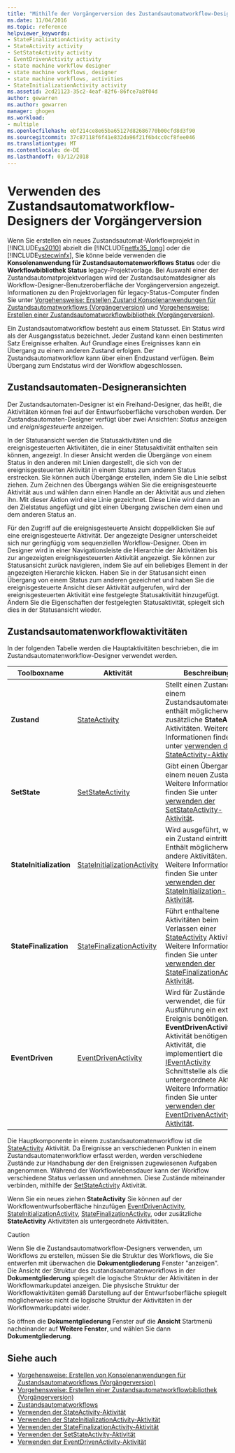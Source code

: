 ```yaml
---
title: "Mithilfe der Vorgängerversion des Zustandsautomatworkflow-Designers | Microsoft Docs"
ms.date: 11/04/2016
ms.topic: reference
helpviewer_keywords:
- StateFinalizationActivity activity
- StateActivity activity
- SetStateActivity activity
- EventDrivenActivity activity
- state machine workflow designer
- state machine workflows, designer
- state machine workflows, activities
- StateInitializationActivity activity
ms.assetid: 2cd21123-35c2-4eaf-82f6-86fce7a8f04d
author: gewarren
ms.author: gewarren
manager: ghogen
ms.workload:
- multiple
ms.openlocfilehash: ebf214ce8e65ba65127d82686770b00cfd8d3f90
ms.sourcegitcommit: 37c87118f6f41e832da96f21f6b4cc0cf8fee046
ms.translationtype: MT
ms.contentlocale: de-DE
ms.lasthandoff: 03/12/2018
---
```

# <a name="using-the-legacy-state-machine-workflow-designer"></a>Verwenden des Zustandsautomatworkflow-Designers der Vorgängerversion
Wenn Sie erstellen ein neues Zustandsautomat-Workflowprojekt in [!INCLUDE[vs2010](../misc/includes/vs2010_md.md)] abzielt die [!INCLUDE[netfx35_long](../workflow-designer/includes/netfx35_long_md.md)] oder die [!INCLUDE[vstecwinfx](../workflow-designer/includes/vstecwinfx_md.md)], Sie könne beide verwenden die **Konsolenanwendung für Zustandsautomatenworkflows Status** oder die  **Workflowbibliothek Status** legacy-Projektvorlage. Bei Auswahl einer der Zustandsautomatprojektvorlagen wird der Zustandsautomatdesigner als Workflow-Designer-Benutzeroberfläche der Vorgängerversion angezeigt. Informationen zu den Projektvorlagen für legacy-Status-Computer finden Sie unter [Vorgehensweise: Erstellen Zustand Konsolenanwendungen für Zustandsautomatworkflows (Vorgängerversion)](../workflow-designer/how-to-create-state-machine-workflow-console-applications-legacy.md) und [Vorgehensweise: Erstellen einer Zustandsautomatworkflowbibliothek (Vorgängerversion)](../workflow-designer/how-to-create-a-state-machine-workflow-library-legacy.md).

 Ein Zustandsautomatworkflow besteht aus einem Statusset. Ein Status wird als der Ausgangsstatus bezeichnet. Jeder Zustand kann einen bestimmten Satz Ereignisse erhalten. Auf Grundlage eines Ereignisses kann ein Übergang zu einem anderen Zustand erfolgen. Der Zustandsautomatworkflow kann über einen Endzustand verfügen. Beim Übergang zum Endstatus wird der Workflow abgeschlossen.

## <a name="state-machine-designer-views"></a>Zustandsautomaten-Designeransichten
 Der Zustandsautomaten-Designer ist ein Freihand-Designer, das heißt, die Aktivitäten können frei auf der Entwurfsoberfläche verschoben werden. Der Zustandsautomaten-Designer verfügt über zwei Ansichten: *Status* anzeigen und *ereignisgesteuerte* anzeigen.

 In der Statusansicht werden die Statusaktivitäten und die ereignisgesteuerten Aktivitäten, die in einer Statusaktivität enthalten sein können, angezeigt. In dieser Ansicht werden die Übergänge von einem Status in den anderen mit Linien dargestellt, die sich von der ereignisgesteuerten Aktivität in einem Status zum anderen Status erstrecken. Sie können auch Übergänge erstellen, indem Sie die Linie selbst ziehen. Zum Zeichnen des Übergangs wählen Sie die ereignisgesteuerte Aktivität aus und wählen dann einen Handle an der Aktivität aus und ziehen ihn. Mit dieser Aktion wird eine Linie gezeichnet. Diese Linie wird dann an den Zielstatus angefügt und gibt einen Übergang zwischen dem einen und dem anderen Status an.

 Für den Zugriff auf die ereignisgesteuerte Ansicht doppelklicken Sie auf eine ereignisgesteuerte Aktivität. Der angezeigte Designer unterscheidet sich nur geringfügig vom sequenziellen Workflow-Designer. Oben im Designer wird in einer Navigationsleiste die Hierarchie der Aktivitäten bis zur angezeigten ereignisgesteuerten Aktivität angezeigt. Sie können zur Statusansicht zurück navigieren, indem Sie auf ein beliebiges Element in der angezeigten Hierarchie klicken. Haben Sie in der Statusansicht einen Übergang von einem Status zum anderen gezeichnet und haben Sie die ereignisgesteuerte Ansicht dieser Aktivität aufgerufen, wird der ereignisgesteuerten Aktivität eine festgelegte Statusaktivität hinzugefügt. Ändern Sie die Eigenschaften der festgelegten Statusaktivität, spiegelt sich dies in der Statusansicht wieder.

## <a name="state-machine-workflow-activities"></a>Zustandsautomatenworkflowaktivitäten
 In der folgenden Tabelle werden die Hauptaktivitäten beschrieben, die im Zustandsautomatenworkflow-Designer verwendet werden.

|Toolboxname|Aktivität|Beschreibung|
|------------------|--------------|-----------------|
|**Zustand**|[StateActivity](http://go.microsoft.com/fwlink?LinkID=65042)|Stellt einen Zustand in einem Zustandsautomaten dar; enthält möglicherweise zusätzliche **StateActivity** Aktivitäten. Weitere Informationen finden Sie unter [verwenden der StateActivity-Aktivität](http://go.microsoft.com/fwlink?LinkID=65083).|
|**SetState**|[SetStateActivity](http://go.microsoft.com/fwlink?LinkID=65041)|Gibt einen Übergang zu einem neuen Zustand an. Weitere Informationen finden Sie unter [verwenden der SetStateActivity-Aktivität](http://go.microsoft.com/fwlink?LinkID=65082).|
|**StateInitialization**|[StateInitializationActivity](http://go.microsoft.com/fwlink?LinkID=65044)|Wird ausgeführt, wenn ein Zustand eintritt. Enthält möglicherweise andere Aktivitäten. Weitere Informationen finden Sie unter [verwenden der StateInitialization-Aktivität](http://go.microsoft.com/fwlink?LinkID=65006).|
|**StateFinalization**|[StateFinalizationActivity](http://go.microsoft.com/fwlink?LinkID=65043)|Führt enthaltene Aktivitäten beim Verlassen einer [StateActivity](http://go.microsoft.com/fwlink?LinkID=65042) Aktivität. Weitere Informationen finden Sie unter [verwenden der StateFinalizationActivity-Aktivität](http://go.microsoft.com/fwlink?LinkID=65008).|
|**EventDriven**|[EventDrivenActivity](http://go.microsoft.com/fwlink?LinkID=65029)|Wird für Zustände verwendet, die für die Ausführung ein externes Ereignis benötigen. Die **EventDrivenActivity** Aktivität benötigen eine Aktivität, die implementiert die [IEventActivity](http://go.microsoft.com/fwlink?LinkID=65032) Schnittstelle als die erste untergeordnete Aktivität. Weitere Informationen finden Sie unter [verwenden der EventDrivenActivity-Aktivität](http://go.microsoft.com/fwlink?LinkID=65068).|

 Die Hauptkomponente in einem zustandsautomatenworkflow ist die [StateActivity](http://go.microsoft.com/fwlink?LinkID=65042) Aktivität. Da Ereignisse an verschiedenen Punkten in einem Zustandsautomatenworkflow erfasst werden, werden verschiedene Zustände zur Handhabung der den Ereignissen zugewiesenen Aufgaben angenommen. Während der Workflowlebensdauer kann der Workflow verschiedene Status verlassen und annehmen. Diese Zustände miteinander verbinden, mithilfe der [SetStateActivity](http://go.microsoft.com/fwlink?LinkID=65041) Aktivität.

 Wenn Sie ein neues ziehen **StateActivity** Sie können auf der Workflowentwurfsoberfläche hinzufügen [EventDrivenActivity](http://go.microsoft.com/fwlink?LinkID=65029), [StateInitializationActivity](http://go.microsoft.com/fwlink?LinkID=65044), [ StateFinalizationActivity](http://go.microsoft.com/fwlink?LinkID=65043), oder zusätzliche **StateActivity** Aktivitäten als untergeordnete Aktivitäten.

> [!CAUTION]
> Wenn Sie die Zustandsautomatworkflow-Designers verwenden, um Workflows zu erstellen, müssen Sie die Struktur des Workflows, die Sie entwerfen mit überwachen die **Dokumentgliederung** Fenster "anzeigen". Die Ansicht der Struktur des zustandsautomatenworkflows in der **Dokumentgliederung** spiegelt die logische Struktur der Aktivitäten in der Workflowmarkupdatei anzeigen. Die physische Struktur der Workflowaktivitäten gemäß Darstellung auf der Entwurfsoberfläche spiegelt möglicherweise nicht die logische Struktur der Aktivitäten in der Workflowmarkupdatei wider.
>
> So öffnen die **Dokumentgliederung** Fenster auf die **Ansicht** Startmenü nacheinander auf **Weitere Fenster**, und wählen Sie dann **Dokumentgliederung**.

## <a name="see-also"></a>Siehe auch

- [Vorgehensweise: Erstellen von Konsolenanwendungen für Zustandsautomatworkflows (Vorgängerversion)](../workflow-designer/how-to-create-state-machine-workflow-console-applications-legacy.md)
- [Vorgehensweise: Erstellen einer Zustandsautomatworkflowbibliothek (Vorgängerversion)](../workflow-designer/how-to-create-a-state-machine-workflow-library-legacy.md)
- [Zustandsautomatworkflows](http://go.microsoft.com/fwlink?LinkID=65016)
- [Verwenden der StateActivity-Aktivität](http://go.microsoft.com/fwlink?LinkID=65083)
- [Verwenden der StateInitializationActivity-Aktivität](http://go.microsoft.com/fwlink?LinkID=65006)
- [Verwenden der StateFinalizationActivity-Aktivität](http://go.microsoft.com/fwlink?LinkID=65008)
- [Verwenden der SetStateActivity-Aktivität](http://go.microsoft.com/fwlink?LinkID=65082)
- [Verwenden der EventDrivenActivity-Aktivität](http://go.microsoft.com/fwlink?LinkID=65068)